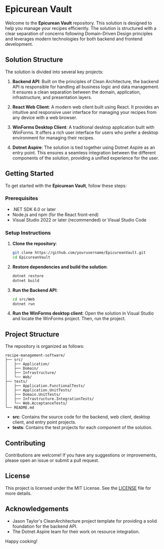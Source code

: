 ﻿# **Epicurean Vault**

Welcome to the **Epicurean Vault** repository. This solution is designed to help you manage your recipes efficiently. The solution is structured with a clear separation of concerns following Domain-Driven Design principles and leverages modern technologies for both backend and frontend development.

## Solution Structure

The solution is divided into several key projects:

1. **Backend API**: Built on the principles of Clean Architecture, the backend API is responsible for handling all business logic and data management. It ensures a clean separation between the domain, application, infrastructure, and presentation layers.

2. **React Web Client**: A modern web client built using React. It provides an intuitive and responsive user interface for managing your recipes from any device with a web browser.

3. **WinForms Desktop Client**: A traditional desktop application built with WinForms. It offers a rich user interface for users who prefer a desktop environment for managing their recipes.

4. **Dotnet Aspire**: The solution is tied together using Dotnet Aspire as an entry point. This ensures a seamless integration between the different components of the solution, providing a unified experience for the user.

## Getting Started

To get started with the **Epicurean Vault**, follow these steps:

### Prerequisites

- .NET SDK 6.0 or later
- Node.js and npm (for the React front-end)
- Visual Studio 2022 or later (recommended) or Visual Studio Code

### Setup Instructions

1. **Clone the repository**:
   ```bash
   git clone https://github.com/yourusername/EpicureanVault.git
   cd EpicureanVault
   ```

2. **Restore dependencies and build the solution**:
   ```bash
   dotnet restore
   dotnet build
   ```

3. **Run the Backend API**:
   ```bash
   cd src/Web
   dotnet run
   ```

5. **Run the WinForms desktop client**:
   Open the solution in Visual Studio and locate the WinForms project. Then, run the project.

## Project Structure

The repository is organized as follows:

```
recipe-management-software/
├── src/
│   ├── Application/
│   ├── Domain/
│   ├── Infrastructure/
│   └── Web/
├── tests/
│   ├── Application.FunctionalTests/
│   ├── Application.UnitTests/
│   ├── Domain.UnitTests/
│   ├── Infrastructure.IntegrationTests/
│   └── Web.AcceptanceTests/
└── README.md
```

- **src**: Contains the source code for the backend, web client, desktop client, and entry point projects.
- **tests**: Contains the test projects for each component of the solution.

## Contributing

Contributions are welcome! If you have any suggestions or improvements, please open an issue or submit a pull request.

## License

This project is licensed under the MIT License. See the [LICENSE](LICENSE) file for more details.

## Acknowledgements

- Jason Taylor's CleanArchitecture project template for providing a solid foundation for the backend API.
- The Dotnet Aspire team for their work on resource integration.

Happy cooking!